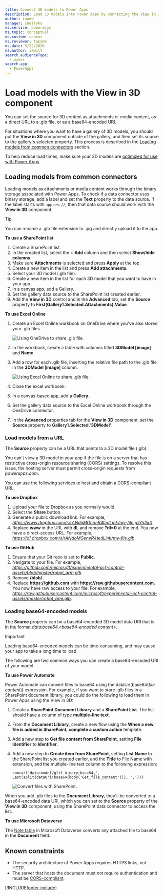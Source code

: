 ```yaml
---
title: Connect 3D models to Power Apps
description: Load 3D models into Power Apps by connecting the View in 3D component to existing files as attachments, media content, with direct URLs, or as base64-encoded URIs.
author: iaanw
manager: shellyha
ms.service: powerapps
ms.topic: conceptual
ms.custom: canvas
ms.reviewer: tapanm
ms.date: 5/22/2020
ms.author: iawilt
search.audienceType: 
  - maker
search.app: 
  - PowerApps
---
```


# Load models with the View in 3D component

You can set the source for 3D content as attachments or media content, as a direct URL to a .glb file, or as a base64-encoded URI.

For situations where you want to have a gallery of 3D models, you should put the **View in 3D** component outside of the gallery, and then set its source to the gallery's selected property. This process is described in the [Loading models from common connectors](#loading-models-from-common-connectors) section.

To help reduce load times, make sure your 3D models are [optimized for use with Power Apps](/dynamics365/mixed-reality/guides/3d-content-guidelines/optimize-models).

## Loading models from common connectors

Loading models as attachments or media content works through the binary storage associated with Power Apps. To check if a data connector uses binary storage, add a label and set the **Text** property to the data source. If the label starts with `appres://`, then that data source should work with the **View in 3D** component.

> [!TIP]
> You can rename a .glb file extension to .jpg and directly upload it to the app.

**To use a SharePoint list**

1. Create a SharePoint list.
1. In the created list, select the **+ Add** column and then select **Show/hide columns**.
1. Make sure **Attachments** is selected and press **Apply** at the top.
1. Create a new item in the list and press **Add attachments**.
1. Select your 3D model (.glb file).
1. Create a new item in the list for each 3D model that you want to have in your app.
1. In a canvas app, add a Gallery.
1. Set the gallery data source to the SharePoint list created earlier.
1. Add the **View in 3D** control and in the **Advanced** tab, set the **Source** property to **First(Gallery1.Selected.Attachments).Value**.

**To use Excel Online**

1. Create an Excel Online workbook on OneDrive where you've also stored your .glb files.

    ![Using OneDrive to share .glb file.](./media/augmented-3d/augmented-3d-onedrive-list.png "Using OneDrive to share .glb file")

1. In the workbook, create a table with columns titled **3DModel [image]** and **Name**.
1. Add a row for each .glb file, inserting the relative file path to the .glb file in the **3DModel [image]** column.

    ![Using Excel Online to share .glb file.](./media/augmented-3d/augmented-3d-excel-list.png "Using Excel Online to share .glb file")

1. Close the excel workbook.
1. In a canvas-based app, add a **Gallery**.
1. Set the gallery data source to the Excel Online workbook through the OneDrive connector.
1. In the **Advanced** properties tab for the **View in 3D** component, set the **Source** property to **Gallery1.Selected.'3DModel'**.

### Load models from a URL

The **Source** property can be a URL that points to a 3D model file (.glb).

You can't view a 3D model in your app if the file is on a server that has restrictive cross-origin resource sharing (CORS) settings. To resolve this issue, the hosting server must permit cross-origin requests from *powerapps.com*.

You can use the following services to host and obtain a CORS-compliant URL.

**To use Dropbox**

1. Upload your file to Dropbox as you normally would.
1. Select the **Share** button.
1. Generate a public download link. For example, *https://www.dropbox.com/s/rANdoMGeneR4tedLink/my-file.glb?dl=0*.
1. Replace **www** in the URL with **dl**, and remove **?dl=0** at the end. You now have a direct-access URL. For example, *https://dl.dropbox.com/s/rANdoMGeneR4tedLink/my-file.glb*.

**To use GitHub**

1. Ensure that your Git repo is set to **Public**.
1. Navigate to your file. For example, *https://github.com/microsoft/experimental-pcf-control-assets/blob/master/robot_arm.glb*.
1. Remove **/blob/**.
1. Replace **https://github.com** with **https://raw.githubusercontent.com**. You now have raw access to your file. For example, *https://raw.githubusercontent.com/microsoft/experimental-pcf-control-assets/master/robot_arm.glb*.

### Loading base64-encoded models

The **Source** property can be a base64-encoded 3D model data URI that is in the format *data:base64,\<base64-encoded content\>*.

> [!IMPORTANT]
> Loading base64-encoded models can be time-consuming, and may cause your app to take a long time to load.

The following are two common ways you can create a base64-encoded URI of your model.

**To use Power Automate**

Power Automate can convert files to base64 using the dataUri(base64(*file content*)) expression. For example, if you want to store .glb files in a SharePoint document library, you could do the following to load them in Power Apps using the View in 3D:

1. Create a **SharePoint Document Library** and a **SharePoint List**. The list should have a column of type **multiple-line text**.
1. From the **Document Library**, create a new flow using the **When a new file is added in SharePoint, complete a custom action** template.
1. Add a new step to **Get file content from SharePoint**, setting **File Identifier** to **Identifier**.
1. Add a new step to **Create item from SharePoint**, setting **List Name** to the SharePoint list you created earlier, and the **Title** to File Name with extension, and the multiple-line text column to the following expression:
    ```
    concat('data:model/gltf-binary;base64,', Last(split(dataUri(base64(body('Get_file_content'))), ',')))
    ```

    ![Convert files with SharePoint.](./media/augmented-3d/augmented-3d-convert-flow.png "Convert files with SharePoint")

When you add .glb files to the **Document Library**, they'll be converted to a base64-encoded data URI, which you can set to the **Source** property of the **View in 3D** component, using the SharePoint data connector to access the list.

**To use Microsoft Dataverse**

The [Note table](../../developer/data-platform/annotation-note-entity.md) in Microsoft Dataverse converts any attached file to base64 in the **Document** field.



## Known constraints

- The security architecture of Power Apps requires HTTPS links, not HTTP.
- The server that hosts the document must not require authentication and must be [CORS-compliant](https://en.wikipedia.org/wiki/Cross-origin_resource_sharing).

[!INCLUDE[footer-include](../../includes/footer-banner.md)]
